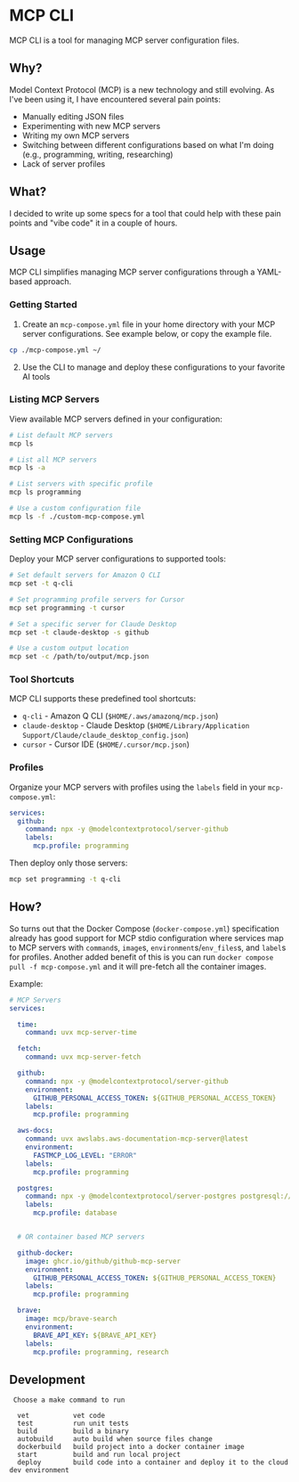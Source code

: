 # MCP CLI

MCP CLI is a tool for managing MCP server configuration files.

## Why?

Model Context Protocol (MCP) is a new technology and still evolving.  As I've been using it, I have encountered several pain points:

- Manually editing JSON files
- Experimenting with new MCP servers
- Writing my own MCP servers
- Switching between different configurations based on what I'm doing (e.g., programming, writing, researching)
- Lack of server profiles

## What?

I decided to write up some specs for a tool that could help with these pain points and "vibe code" it in a couple of hours.

## Usage

MCP CLI simplifies managing MCP server configurations through a YAML-based approach.

### Getting Started

1. Create an `mcp-compose.yml` file in your home directory with your MCP server configurations.  See example below, or copy the example file.

```sh
cp ./mcp-compose.yml ~/
```

2. Use the CLI to manage and deploy these configurations to your favorite AI tools


### Listing MCP Servers

View available MCP servers defined in your configuration:

```sh
# List default MCP servers
mcp ls

# List all MCP servers
mcp ls -a

# List servers with specific profile
mcp ls programming

# Use a custom configuration file
mcp ls -f ./custom-mcp-compose.yml
```

### Setting MCP Configurations

Deploy your MCP server configurations to supported tools:

```sh
# Set default servers for Amazon Q CLI
mcp set -t q-cli

# Set programming profile servers for Cursor
mcp set programming -t cursor

# Set a specific server for Claude Desktop
mcp set -t claude-desktop -s github

# Use a custom output location
mcp set -c /path/to/output/mcp.json
```

### Tool Shortcuts

MCP CLI supports these predefined tool shortcuts:

- `q-cli` - Amazon Q CLI (`$HOME/.aws/amazonq/mcp.json`)
- `claude-desktop` - Claude Desktop (`$HOME/Library/Application Support/Claude/claude_desktop_config.json`)
- `cursor` - Cursor IDE (`$HOME/.cursor/mcp.json`)

### Profiles

Organize your MCP servers with profiles using the `labels` field in your `mcp-compose.yml`:

```yaml
services:
  github:
    command: npx -y @modelcontextprotocol/server-github
    labels:
      mcp.profile: programming
```

Then deploy only those servers:

```sh
mcp set programming -t q-cli
```

## How?

So turns out that the Docker Compose (`docker-compose.yml`) specification already has good support for MCP stdio configuration where services map to MCP servers with `command`s, `image`s, `environment`s/`env_files`s, and `label`s for profiles. Another added benefit of this is you can run `docker compose pull -f mcp-compose.yml` and it will pre-fetch all the container images.

Example:

```yaml
# MCP Servers
services:

  time:
    command: uvx mcp-server-time

  fetch:
    command: uvx mcp-server-fetch

  github:
    command: npx -y @modelcontextprotocol/server-github
    environment:
      GITHUB_PERSONAL_ACCESS_TOKEN: ${GITHUB_PERSONAL_ACCESS_TOKEN}
    labels:
      mcp.profile: programming

  aws-docs:
    command: uvx awslabs.aws-documentation-mcp-server@latest
    environment:
      FASTMCP_LOG_LEVEL: "ERROR"
    labels:
      mcp.profile: programming

  postgres:
    command: npx -y @modelcontextprotocol/server-postgres postgresql://localhost/mydb
    labels:
      mcp.profile: database


  # OR container based MCP servers

  github-docker:
    image: ghcr.io/github/github-mcp-server
    environment:
      GITHUB_PERSONAL_ACCESS_TOKEN: ${GITHUB_PERSONAL_ACCESS_TOKEN}
    labels:
      mcp.profile: programming

  brave:
    image: mcp/brave-search
    environment:
      BRAVE_API_KEY: ${BRAVE_API_KEY}
    labels:
      mcp.profile: programming, research
```

## Development

```
 Choose a make command to run

  vet           vet code
  test          run unit tests
  build         build a binary
  autobuild     auto build when source files change
  dockerbuild   build project into a docker container image
  start         build and run local project
  deploy        build code into a container and deploy it to the cloud dev environment
```
